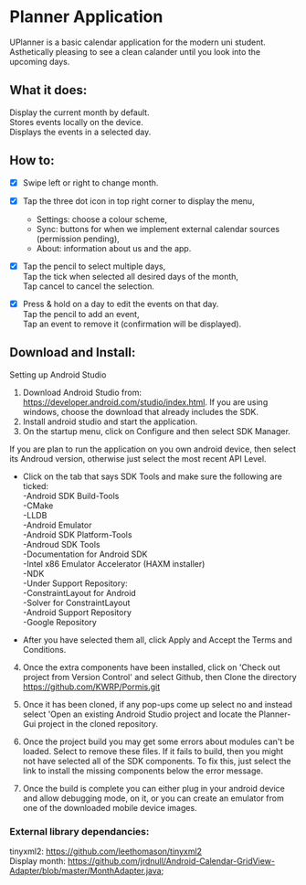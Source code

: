 # Planner Application
UPlanner is a basic calendar application for the modern uni student.<br />
Asthetically pleasing to see a clean calander until you look into the upcoming days.<br />

## What it does:<br />

Display the current month by default.<br />
Stores events locally on the device.<br />
Displays the events in a selected day.<br />

## How to:<br />

- [x] Swipe left or right to change month.<br />

- [x] Tap the three dot icon in top right corner to display the menu,<br />
   - Settings: choose a colour scheme,<br />
   - Sync: buttons for when we implement external calendar sources (permission pending),<br />
   - About: information about us and the app.<br />

- [x] Tap the pencil to select multiple days,<br />
    Tap the tick when selected all desired days of the month,<br />
    Tap cancel to cancel the selection.<br />
  
- [x] Press & hold on a day to edit the events on that day.<br />
    Tap the pencil to add an event,<br />
    Tap an event to remove it (confirmation will be displayed).<br />


## Download and Install: <br />
Setting up Android Studio

1. Download Android Studio from: https://developer.android.com/studio/index.html. 
   If you are using windows, choose the download that already includes the SDK.
2. Install android studio and start the application.
3. On the startup menu, click on Configure and then select SDK Manager.

If you are plan to run the application on you own android device, then select its 
Androud version, otherwise just select the most recent API Level.

- Click on the tab that says SDK Tools and make sure the following are ticked:<br />
		-Android SDK Build-Tools <br />
		-CMake<br />
		-LLDB<br />
		-Android Emulator<br />
		-Android SDK Platform-Tools<br />
		-Androud SDK Tools<br />
		-Documentation for Android SDK<br />
		-Intel x86 Emulator Accelerator (HAXM installer)<br />
		-NDK<br />
		-Under Support Repository:<br />
			-ConstraintLayout for Android<br />
			-Solver for ConstraintLayout<br />
			-Android Support Repository<br />
			-Google Repository<br />

- After you have selected them all, click Apply and Accept the Terms and Conditions.

4. Once the extra components have been installed, click on 'Check out project from 
   Version Control' and select Github, then Clone the directory 
   https://github.com/KWRP/Pormis.git

5. Once it has been cloned, if any pop-ups come up select no and instead select
   'Open an existing Android Studio project and locate the Planner-Gui project 
    in the cloned repository. 

6. Once the project build you may get some errors about modules can't be loaded. 
   Select to remove these files. If it fails to build, then you might not have
   selected all of the SDK components. 
   To fix this, just select the link to install the missing components below the error message.

7. Once the build is complete you can either plug in your android device and allow debugging mode,
   on it, or you can create an emulator from one of the downloaded mobile device images.


### External library dependancies:

tinyxml2: https://github.com/leethomason/tinyxml2 <br />
Display month: https://github.com/jrdnull/Android-Calendar-GridView-Adapter/blob/master/MonthAdapter.java; <br />


